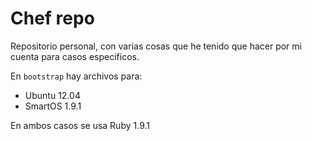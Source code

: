 # Chef repo
Repositorio personal, con varias cosas que he tenido que hacer por mi cuenta para casos especificos.

En `bootstrap` hay archivos para:

- Ubuntu 12.04
- SmartOS 1.9.1

En ambos casos se usa Ruby 1.9.1
